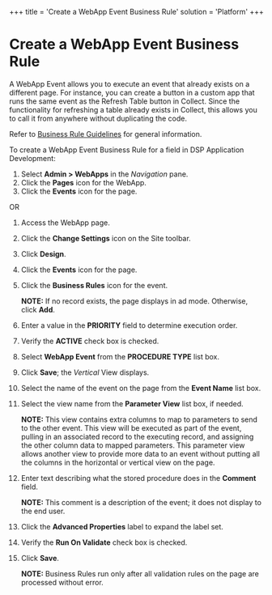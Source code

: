 +++
title = 'Create a WebApp Event Business Rule'
solution = 'Platform'
+++

# Create a WebApp Event Business Rule

A WebApp Event allows you to execute an event that already exists on a
different page. For instance, you can create a button in a custom app
that runs the same event as the Refresh Table button in Collect. Since
the functionality for refreshing a table already exists in Collect, this
allows you to call it from anywhere without duplicating the code.

Refer to [Business Rule Guidelines](Business_Rule_Guidelines) for
general information.

To create a WebApp Event Business Rule for a field in DSP Application
Development:

1.  Select **Admin \> WebApps** in the *Navigation* pane.
2.  Click the **Pages** icon for the WebApp.
3.  Click the **Events** icon for the page.

OR

1.  Access the WebApp page.

2.  Click the **Change Settings** icon on the Site toolbar.

3.  Click **Design**.

4.  Click the **Events** icon for the page.

5.  Click the **Business Rules** icon for the event.
    
    **NOTE:** If no record exists, the page displays in ad mode.
    Otherwise, click **Add**.

6.  Enter a value in the **PRIORITY** field to determine execution
    order.

7.  Verify the **ACTIVE** check box is checked.

8.  Select **WebApp Event** from the **PROCEDURE TYPE** list box.

9.  Click **Save**; the *Vertical* View displays.

10. Select the name of the event on the page from the **Event Name**
    list box.

11. Select the view name from the **Parameter View** list box, if
    needed.
    
    **NOTE:** This view contains extra columns to map to parameters to
    send to the other event. This view will be executed as part of the
    event, pulling in an associated record to the executing record, and
    assigning the other column data to mapped parameters. This parameter
    view allows another view to provide more data to an event without
    putting all the columns in the horizontal or vertical view on the
    page.

12. Enter text describing what the stored procedure does in the
    **Comment** field.
    
    **NOTE:** This comment is a description of the event; it does not
    display to the end user.

13. Click the **Advanced Properties** label to expand the label set.

14. Verify the **Run On Validate** check box is checked.

15. Click **Save**.
    
    **NOTE:** Business Rules run only after all validation rules on the
    page are processed without error.

